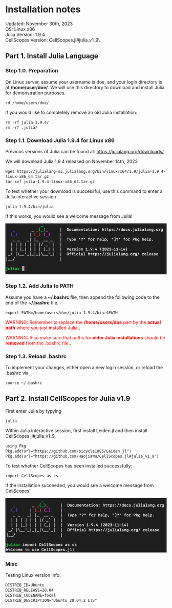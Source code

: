 # Installation notes
Updated: November 30th, 2023\
OS: Linux x86\
Julia Version: 1.9.4\
CellScopes Version: CellScopes.jl#julia_v1_9\


## Part 1. Install Julia Language

### Step 1.0. Preparation

On Linux server, assume your username is doe, and your login directory is at **/home/user/doe/**. We will use this directory to download and install Julia for demonstration purposes.  

```
cd /home/users/doe/
```
If you would like to completely remove an old Julia installation:

```
rm -rf julia-1.9.4/
rm -rf .julia/
```


### Step 1.1. Download Julia 1.9.4 for Linux x86
Previous versions of Julia can be found at: https://julialang.org/downloads/

We will download Julia 1.9.4 released on November 14th, 2023

```
wget https://julialang-s3.julialang.org/bin/linux/x64/1.9/julia-1.9.4-linux-x86_64.tar.gz
tar xvf julia-1.9.4-linux-x86_64.tar.gz
```

To test whether your download is successful, use this command to enter a Julia interactive session

```
julia-1.9.4/bin/julia
```

If this works, you would see a welcome message from Julia!

<img src="./images/julia_welcome.png" alt="drawing" width="600"/>


### Step 1.2. Add Julia to PATH

Assume you have a **~/.bashrc** file, then append the following code to the end of the **~/.bashrc** file.

```
export PATH=/home/users/doe/julia-1.9.4/bin:$PATH
```
<span style="color:red">WARNING: Remember to replace the **/home/users/doe** part by the **actual path** where you just installed Julia.</span>.

<span style="color:red">WARNING: Also make sure that paths for **older Julia installations** should be **removed** from the .bashrc file.</span>.

### Step 1.3. Reload .bashrc

To implement your changes, either open a new login session, or reload the .bashrc via

```
source ~/.bashrc
```

## Part 2. Install CellScopes for Julia v1.9

First enter Julia by typying 

```
julia
```

Within Julia interactive session, first install Leiden.jl and then install CellScopes.jl#julia_v1_9.

```
using Pkg
Pkg.add(url="https://github.com/bicycle1885/Leiden.jl")
Pkg.add(url="https://github.com/HaojiaWu/CellScopes.jl#julia_v1_9")
```
To test whether CellScopes has been installed successfully:

```
import CellScopes as cs
```

If the installation succeeded, you would see a welcome message from CellScopes!

<img src="./images/import_CellScopes.png" alt="drawing" width="600"/>



### Misc

Testing Linux version info:

```
DISTRIB_ID=Ubuntu
DISTRIB_RELEASE=20.04
DISTRIB_CODENAME=focal
DISTRIB_DESCRIPTION="Ubuntu 20.04.2 LTS"
```